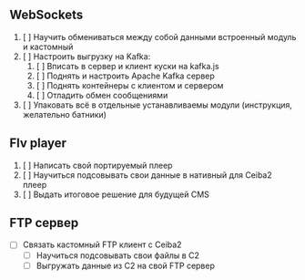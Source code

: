## WebSockets

1. [ ] Научить обмениваться между собой данными встроенный модуль и кастомный
2. [ ] Настроить выгрузку на Kafka:
	1. [ ] Вписать в сервер и клиент куски на kafka.js
	2. [ ] Поднять и настроить Apache Kafka сервер
	3. [ ] Поднять контейнеры с клиентом и сервером
	4. [ ] Отладить обмен сообщениями
3. [ ] Упаковать всё в отдельные устанавливаемы модули (инструкция, желательно батники)

## Flv player

1. [ ] Написать свой портируемый плеер
2. [ ] Научиться подсовывать свои данные в нативный для Ceiba2 плеер
3. [ ] Выдать итоговое решение для будущей CMS

## FTP сервер

- [ ] Связать кастомный FTP клиент с Ceiba2
	- [ ] Научиться подсовывать свои файлы в C2
	- [ ] Выгружать данные из С2 на свой FTP сервер